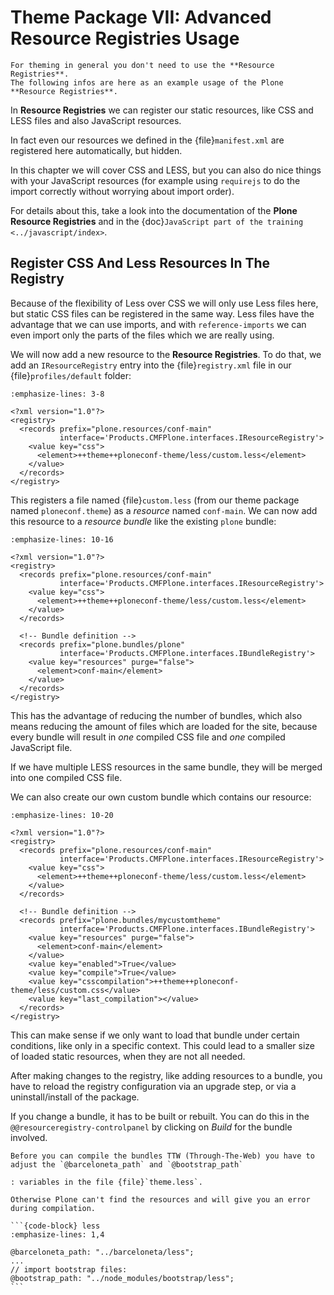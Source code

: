 # Theme Package VII: Advanced Resource Registries Usage

```{note}
For theming in general you don't need to use the **Resource Registries**.
The following infos are here as an example usage of the Plone **Resource Registries**.
```

In **Resource Registries** we can register our static resources, like CSS and LESS files and also JavaScript resources.

In fact even our resources we defined in the {file}`manifest.xml` are registered here automatically, but hidden.

In this chapter we will cover CSS and LESS, but you can also do nice things with your JavaScript resources
(for example using `requirejs` to do the import correctly without worrying about import order).

For details about this, take a look into the documentation of the **Plone Resource Registries** and
in the {doc}`JavaScript part of the training <../javascript/index>`.

## Register CSS And Less Resources In The Registry

Because of the flexibility of Less over CSS we will only use Less files here, but static CSS files can be registered in the same way.
Less files have the advantage that we can use imports, and with `reference-imports` we can even import only the parts of the files which we are really using.

We will now add a new resource to the **Resource Registries**.
To do that, we add an `IResourceRegistry` entry into the {file}`registry.xml` file in our {file}`profiles/default` folder:

```{code-block} xml
:emphasize-lines: 3-8

<?xml version="1.0"?>
<registry>
  <records prefix="plone.resources/conf-main"
           interface='Products.CMFPlone.interfaces.IResourceRegistry'>
    <value key="css">
      <element>++theme++ploneconf-theme/less/custom.less</element>
    </value>
  </records>
</registry>
```

This registers a file named {file}`custom.less` (from our theme package named `ploneconf.theme`) as a *resource* named `conf-main`.
We can now add this resource to a *resource bundle* like the existing `plone` bundle:

```{code-block} xml
:emphasize-lines: 10-16

<?xml version="1.0"?>
<registry>
  <records prefix="plone.resources/conf-main"
           interface='Products.CMFPlone.interfaces.IResourceRegistry'>
    <value key="css">
      <element>++theme++ploneconf-theme/less/custom.less</element>
    </value>
  </records>

  <!-- Bundle definition -->
  <records prefix="plone.bundles/plone"
           interface='Products.CMFPlone.interfaces.IBundleRegistry'>
    <value key="resources" purge="false">
      <element>conf-main</element>
    </value>
  </records>
</registry>
```

This has the advantage of reducing the number of bundles, which also means reducing the amount of files which are loaded for the site,
because every bundle will result in *one* compiled CSS file and *one* compiled JavaScript file.

If we have multiple LESS resources in the same bundle, they will be merged into one compiled CSS file.

We can also create our own custom bundle which contains our resource:

```{code-block} xml
:emphasize-lines: 10-20

<?xml version="1.0"?>
<registry>
  <records prefix="plone.resources/conf-main"
           interface='Products.CMFPlone.interfaces.IResourceRegistry'>
    <value key="css">
      <element>++theme++ploneconf-theme/less/custom.less</element>
    </value>
  </records>

  <!-- Bundle definition -->
  <records prefix="plone.bundles/mycustomtheme"
           interface='Products.CMFPlone.interfaces.IBundleRegistry'>
    <value key="resources" purge="false">
      <element>conf-main</element>
    </value>
    <value key="enabled">True</value>
    <value key="compile">True</value>
    <value key="csscompilation">++theme++ploneconf-theme/less/custom.css</value>
    <value key="last_compilation"></value>
  </records>
</registry>
```

This can make sense if we only want to load that bundle under certain conditions, like only in a specific context.
This could lead to a smaller size of loaded static resources, when they are not all needed.

After making changes to the registry, like adding resources to a bundle, you have to reload the registry configuration via an upgrade step,
or via a uninstall/install of the package.

If you change a bundle, it has to be built or rebuilt.
You can do this in the `@@resourceregistry-controlpanel` by clicking on *Build* for the bundle involved.

````{note}
Before you can compile the bundles TTW (Through-The-Web) you have to adjust the `@barceloneta_path` and `@bootstrap_path`

: variables in the file {file}`theme.less`.

Otherwise Plone can't find the resources and will give you an error during compilation.

```{code-block} less
:emphasize-lines: 1,4

@barceloneta_path: "../barceloneta/less";
...
// import bootstrap files:
@bootstrap_path: "../node_modules/bootstrap/less";
```
````
